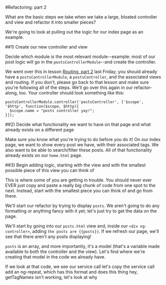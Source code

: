 #Refactoring: part 2

What are the basic steps we take when we take a large, bloated controller and 
view and refactor it into smaller pieces?

We're going to look at pulling out the logic for our index page as an example.


##1) Create our new controller and view

Decide which module is the most relevant module--example: most of our post
logic will go in the `postsControllerModule`--and create the controller.

We went over this in lesson [Routing, part 2](../week18/friday/routing-pt-2.md)
last Friday; you should already have a `postsControllerModule`, a 
`postsController`, and the associated views and routing. If you don't, please 
go back to that lesson and make sure you're following all of the steps. We'll 
go over this again in our refactor-along, too. Your controller should look 
something like this:

    postsControllerModule.controller('postsController', ['$scope', '$http', function($scope, $http){
      $scope.name = "posts controller yay!";
    }]);


##2) Decide what functionality we want to have on that page and what already exists on a different page

Make sure you know what you're trying to do before you do it! On our index 
page, we want to show every post we have, with their associated tags. We also 
want to be able to search/filter these posts. All of that functionality 
already exists on our `home.html` page.


##3) Begin adding logic, starting with the view and with the smallest possible piece of this view you can think of

This is where some of you are getting in trouble. You should never ever EVER just copy and paste a really big chunk of code from one spot to the next. Instead, start with the smallest piece you can think of and go from there.

We'll start our refactor by trying to display `posts`. We aren't going to do any formatting or anything fancy with it yet; let's just try to get the data on the page.

We'll start by going into our `posts.html` view and, inside our `<div ng-controller>`, adding `the posts are {{posts}}`. If we refresh our page, we'll see that there aren't any posts displaying!

`posts` is an array, and more importantly, it's a model (that's a variable made available to both the controller and the view). Let's find where we're creating that model in the code we already have.

If we look at that code, we see our service call
let's copy the service call
add an ng-repeat, which has this format and does this thing
hey, getTagNames isn't working, let's look at why